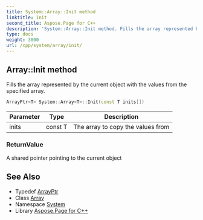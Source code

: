 ```yaml
---
title: System::Array::Init method
linktitle: Init
second_title: Aspose.Page for C++
description: 'System::Array::Init method. Fills the array represented by the current object with the values from the specified array in C++.'
type: docs
weight: 3000
url: /cpp/system/array/init/
---
```

## Array::Init method


Fills the array represented by the current object with the values from the specified array.

```cpp
ArrayPtr<T> System::Array<T>::Init(const T inits[])
```


| Parameter | Type | Description |
| --- | --- | --- |
| inits | const T | The array to copy the values from |

### ReturnValue

A shared pointer pointing to the current object

## See Also

* Typedef [ArrayPtr](../../arrayptr/)
* Class [Array](../)
* Namespace [System](../../)
* Library [Aspose.Page for C++](../../../)
